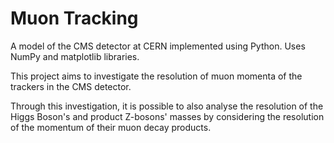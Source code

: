 # Muon Tracking

A model of the CMS detector at CERN implemented using Python. Uses NumPy and matplotlib libraries.

This project aims to investigate the resolution of muon momenta of the trackers in the CMS detector.

Through this investigation, it is possible to also analyse the resolution of the Higgs Boson's and product Z-bosons' masses by considering the resolution of the momentum of their muon decay products.
